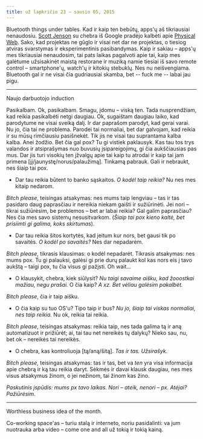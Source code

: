 ```yaml
---
title: už lapkričio 23 – sausio 05, 2015
---
```


Bluetooth things under tables. Kad ir kaip ten bebūtų, apps'ų aš 
tikriausiai nenaudosiu. [Scott Jenson] su chebra iš Google pradėjo 
kalbėti apie [Physical Web]. Sako, kad projektas ne gūglo ir visai net dar 
ne projektas, o tiesiog atviras svarstymas ir eksperimentinis pasibandymas. 
Kaip ir sakiau – apps'ų mes tikriausiai nenaudosim, tai pats laikas 
pagalvoti apie tai, kaip mes galėtume užsisakinėt maistą restorane ir 
muziką namie tiesiai iš savo remote control – smartphone'ų, watch'ų ir 
kitokių stebuklų. Nes nu neišvengiama. Bluetooth gal ir ne visai čia 
gudriausiai skamba, bet -- fuck me -- labai jau pigu.

[Scott Jenson]: http://jenson.org/
[Physical Web]: https://github.com/google/physical-web

* * *

Naujo darbuotojo induction

Pasikalbam. Ok, pasikalbam. Smagu, įdomu – viską ten. Tada nusprendžiam, 
kad reikia pasikalbėti netgi daugiau. Ok, sugaištam daugiau laiko, kad 
parodytume ne visai sveiką dalį. Ir dar paprašom parodyt, kad gerai varai. 
Nu jo, čia tai ne problema. Parodei tai normaliai, bet dar galvojam, kad 
reikia ir su mūsų rimčiausiu pasišnekėt. Tik jis ne visai tau suprantama 
kalba kalba. Anei žodžio. Bet čia gal pox? Tu gi vistiek paklausyk. Kas 
tau tos trys valandos ir atsiprašymas nuo buvusių įsipareigojimų, gi čia 
aukščiausias pas mus. Dar jis turi visokių ten įžvalgų apie tai kaip tu 
atrodai ir kaip tai jam primena [jį/jaunystę/norus/palaužimą]. Tinkamą 
pabrauk. Gali ir nebraukt, nes šiaip tai pox.

* Dar tau reikia būtent to banko sąskaitos. _O kodėl taip reikia?_ Nu nes 
  mes kitaip nedarom.

_Bitch please_, teisingas atsakymas: nes mums taip lengviau – tas ir tas 
pasidaro daug paprasčiau ir nereikia niekam gaišti ir sužiūrinėti. Jei 
nori – tikrai sužiūrėsim, be problemos – bet ar labai reikia? Gal galim 
paprasčiau? Nes čia mes savo sistemų nesusitvarkom. (_Šiaip tai pox kieno 
kaltė, bet prisiimti gi galima, koks skirtumas_).

* Dar tau reikia šitos kortytės, kad įeitum kur nors, bet gausi tik po 
  savaitės. _O kodėl po savaitės?_ Nes dar nepadarėm.

_Bitch please_, tikrasis klausimas: o kodėl nepadarėt. Tikrasis atsakymas:
nes mums pox. Tu gi palauksi, galėsi gi prie durų palaukt kol kas nors eis 
į tavo aukštą – taigi pox, tu čia visus gi pažįsti. Oh wait…

* O klausykit, chebra, kiek siūlysit? _Nu taigi savaime aišku, kad žooostkai 
mažiau, negu prašai._ O čia kaip? _A xz. Bet vėliau galėsim pakalbėt._

_Bitch please_, čia ir taip aišku.

* O čia kaip su tuo OS'u? Tipo taip ir bus? _Nu jo, šiaip tai viskas 
normaliai, nes taip reikia._ Nu ok, reikia tai reikia.

_Bitch please_, teisingas atsakymas: reikia taip, nes tada galima tą ir aną 
automatizuot ir prižiūrėt; ai, tai tau net nereikės tų dalykų? Nieko sau,
nu, bet ok – nereikės tai nereikės.

* O chebra, kas kontroliuoja [tą/aną/šitą]. _Tas ir tas. Užsirašyk._

_Bitch please_, teisingas atsakymas: tas ir tas, bet va _ten_ yra visa 
informacija apie chebrą ir ką tau reikia daryt. Sėkmės ir davai klausk 
daugiau, nes mes visus atsakymus žinom, o jei nežinom, tai žinom kas žino.

_Paskutinis įspūdis: mums px tavo laikas. Nori – ateik, nenori – px. Atėjai? 
Pažiūrėsim._

* * *

Worthless business idea of the month.

Co-working space'as – turiu stalą ir interneto, noriu pasidalinti: va jum 
nuotrauka arba video – come one and all už tokią ir tokią kainą.

